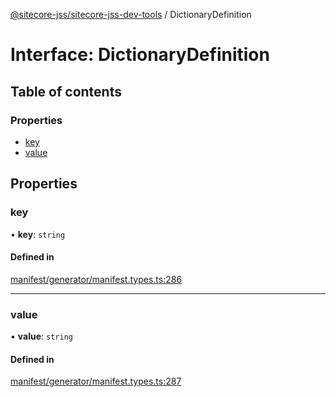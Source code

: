 [@sitecore-jss/sitecore-jss-dev-tools](../README.md) / DictionaryDefinition

# Interface: DictionaryDefinition

## Table of contents

### Properties

- [key](DictionaryDefinition.md#key)
- [value](DictionaryDefinition.md#value)

## Properties

### key

• **key**: `string`

#### Defined in

[manifest/generator/manifest.types.ts:286](https://github.com/Sitecore/jss/blob/16ece717c/packages/sitecore-jss-dev-tools/src/manifest/generator/manifest.types.ts#L286)

___

### value

• **value**: `string`

#### Defined in

[manifest/generator/manifest.types.ts:287](https://github.com/Sitecore/jss/blob/16ece717c/packages/sitecore-jss-dev-tools/src/manifest/generator/manifest.types.ts#L287)
